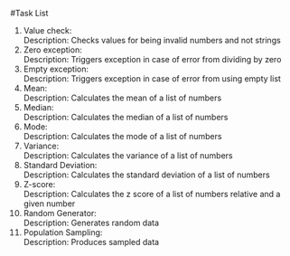 #Task List
1. Value check:  
    Description: Checks values for being invalid numbers and not strings
2. Zero exception:  
    Description: Triggers exception in case of error from dividing by zero
3. Empty exception:  
    Description: Triggers exception in case of error from using empty list
4. Mean:  
    Description: Calculates the mean of a list of numbers
5. Median:  
    Description: Calculates the median of a list of numbers
6. Mode:  
    Description: Calculates the mode of a list of numbers
7. Variance:  
     Description: Calculates the variance of a list of numbers
8. Standard Deviation:  
     Description: Calculates the standard deviation of a list of numbers
9. Z-score:  
     Description: Calculates the z score of a list of numbers relative and a given number
10. Random Generator:  
     Description: Generates random data
11. Population Sampling:  
     Description: Produces sampled data
